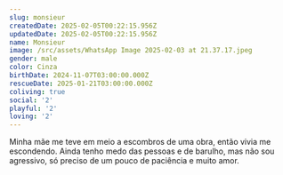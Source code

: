 ```yaml
---
slug: monsieur
createdDate: 2025-02-05T00:22:15.956Z
updatedDate: 2025-02-05T00:22:15.956Z
name: Monsieur
image: /src/assets/WhatsApp Image 2025-02-03 at 21.37.17.jpeg
gender: male
color: Cinza
birthDate: 2024-11-07T03:00:00.000Z
rescueDate: 2025-01-21T03:00:00.000Z
coliving: true
social: '2'
playful: '2'
loving: '2'
---
```


Minha mãe me teve em meio a escombros de uma obra, então vivia me escondendo. Ainda tenho medo das pessoas e de barulho, mas não sou agressivo, só preciso de um pouco de paciência e muito amor. 
